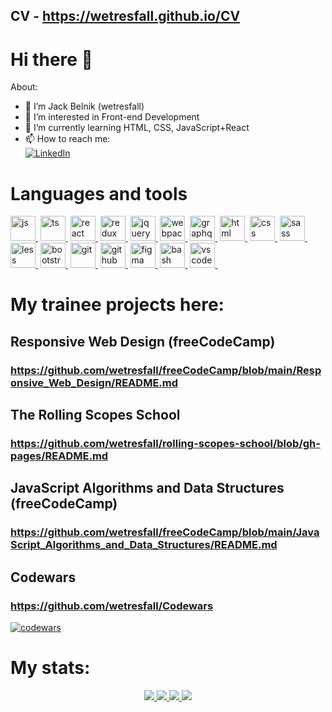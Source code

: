 ## CV - https://wetresfall.github.io/CV

# Hi there 👋

About:
- 👋 I’m Jack Belnik (wetresfall)
- 👀 I’m interested in Front-end Development
- 🌱 I’m currently learning HTML, CSS, JavaScript+React
- 📫 How to reach me:
<br><a href="https://www.linkedin.com/in/jack-belnik"><img src="https://img.shields.io/badge/LinkedIn-blue?style=for-the-badge&logo=linkedin&logoColor=white" alt="LinkedIn" /></a>

<!--
**wetresfall/wetresfall** is a ✨ _special_ ✨ repository because its `README.md` (this file) appears on your GitHub profile.

Here are some ideas to get you started:

- 👋 Hi, I’m ...
- 👀 I’m interested in ...
- 🔭 I’m currently working on ...
- 🌱 I’m currently learning ...
- 👯 I’m looking to collaborate on ...
- 🤔 I’m looking for help with ...
- 💬 Ask me about ...
- 📫 How to reach me: ...
- 😄 Pronouns: ...
- ⚡ Fun fact: ...
-->

# Languages and tools

<a href="https://github.com/wetresfall"><img src="https://cdn.jsdelivr.net/gh/devicons/devicon/icons/javascript/javascript-original.svg" title="js" width="40" height="40" alt="js" />&nbsp;</a>
<a href="https://github.com/wetresfall"><img src="https://cdn.jsdelivr.net/gh/devicons/devicon/icons/typescript/typescript-original.svg" title="ts" width="40" height="40" alt="ts" />&nbsp;</a>
<a href="https://github.com/wetresfall"><img src="https://cdn.jsdelivr.net/gh/devicons/devicon/icons/react/react-original-wordmark.svg" title="react" width="40" height="40" alt="react" />&nbsp;</a>
<a href="https://github.com/wetresfall"><img src="https://cdn.jsdelivr.net/gh/devicons/devicon/icons/redux/redux-original.svg" title="redux" width="40" height="40" alt="redux" />&nbsp;</a>
<a href="https://github.com/wetresfall"><img src="https://cdn.jsdelivr.net/gh/devicons/devicon/icons/jquery/jquery-original-wordmark.svg" title="jquery" width="40" height="40" alt="jquery" />&nbsp;</a>
<a href="https://github.com/wetresfall"><img src="https://cdn.jsdelivr.net/gh/devicons/devicon/icons/webpack/webpack-original.svg" title="webpack" width="40" height="40" alt="webpack" />&nbsp;</a>
<a href="https://github.com/wetresfall"><img src="https://cdn.jsdelivr.net/gh/devicons/devicon/icons/graphql/graphql-plain-wordmark.svg" title="graphql" width="40" height="40" alt="graphql" />&nbsp;</a>
<a href="https://github.com/wetresfall"><img src="https://cdn.jsdelivr.net/gh/devicons/devicon/icons/html5/html5-original-wordmark.svg" title="html" width="40" height="40" alt="html" />&nbsp;</a>
<a href="https://github.com/wetresfall"><img src="https://cdn.jsdelivr.net/gh/devicons/devicon/icons/css3/css3-original-wordmark.svg" title="css" width="40" height="40" alt="css" />&nbsp;</a>
<a href="https://github.com/wetresfall"><img src="https://cdn.jsdelivr.net/gh/devicons/devicon/icons/sass/sass-original.svg" title="sass" width="40" height="40" alt="sass" />&nbsp;</a>
<a href="https://github.com/wetresfall"><img src="https://cdn.jsdelivr.net/gh/devicons/devicon/icons/less/less-plain-wordmark.svg" title="less" width="40" height="40" alt="less" />&nbsp;</a>
<a href="https://github.com/wetresfall"><img src="https://cdn.jsdelivr.net/gh/devicons/devicon/icons/bootstrap/bootstrap-original-wordmark.svg" title="bootstrap" width="40" height="40" alt="bootstrap" />&nbsp;</a>
<a href="https://github.com/wetresfall"><img src="https://cdn.jsdelivr.net/gh/devicons/devicon/icons/git/git-original-wordmark.svg" title="git" width="40" height="40" alt="git" />&nbsp;</a>
<a href="https://github.com/wetresfall"><img src="https://cdn.jsdelivr.net/gh/devicons/devicon/icons/github/github-original-wordmark.svg" title="github" width="40" height="40" alt="github" />&nbsp;</a>
<a href="https://github.com/wetresfall"><img src="https://cdn.jsdelivr.net/gh/devicons/devicon/icons/figma/figma-original.svg" title="figma" width="40" height="40" alt="figma" />&nbsp;</a>
<a href="https://github.com/wetresfall"><img src="https://cdn.jsdelivr.net/gh/devicons/devicon/icons/bash/bash-original.svg" title="bash" width="40" height="40" alt="bash" />&nbsp;</a>
<a href="https://github.com/wetresfall"><img src="https://cdn.jsdelivr.net/gh/devicons/devicon/icons/vscode/vscode-original.svg" title="vscode" width="40" height="40" alt="vscode" />&nbsp;</a>

# My trainee projects here:

## Responsive Web Design (freeCodeCamp)
### https://github.com/wetresfall/freeCodeCamp/blob/main/Responsive_Web_Design/README.md

## The Rolling Scopes School
### https://github.com/wetresfall/rolling-scopes-school/blob/gh-pages/README.md

## JavaScript Algorithms and Data Structures (freeCodeCamp)
### https://github.com/wetresfall/freeCodeCamp/blob/main/JavaScript_Algorithms_and_Data_Structures/README.md

## Codewars
### https://github.com/wetresfall/Codewars
[![codewars](https://www.codewars.com/users/wetresfall/badges/large "codewars")](https://www.codewars.com/users/wetresfall)

# My stats:

<p align="center">
  <a href="https://github.com/wetresfall">
    <img src="http://github-profile-summary-cards.vercel.app/api/cards/productive-time?username=wetresfall&theme=default&utcOffset=3" />
  </a>
  <a href="https://github.com/wetresfall">
    <img src="http://github-profile-summary-cards.vercel.app/api/cards/stats?username=wetresfall&theme=default" />
  </a>
  <a href="https://github.com/wetresfall">
    <img src="http://github-profile-summary-cards.vercel.app/api/cards/profile-details?username=wetresfall&theme=default" />
  </a>
  <a href="https://github.com/wetresfall">
    <img src="https://github-readme-stats.vercel.app/api/top-langs/?username=wetresfall&langs_count=10&layout=default&card_width=700&theme=transparent" />
  </a>
</p>
